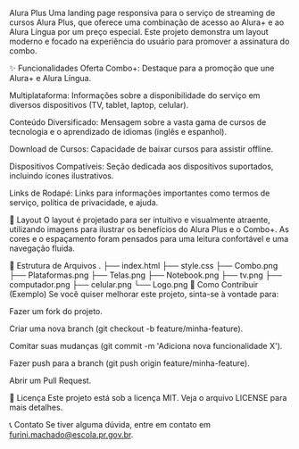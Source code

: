 Alura Plus
Uma landing page responsiva para o serviço de streaming de cursos Alura Plus, que oferece uma combinação de acesso ao Alura+ e ao Alura Língua por um preço especial. Este projeto demonstra um layout moderno e focado na experiência do usuário para promover a assinatura do combo.

✨ Funcionalidades
Oferta Combo+: Destaque para a promoção que une Alura+ e Alura Língua.

Multiplataforma: Informações sobre a disponibilidade do serviço em diversos dispositivos (TV, tablet, laptop, celular).

Conteúdo Diversificado: Mensagem sobre a vasta gama de cursos de tecnologia e o aprendizado de idiomas (inglês e espanhol).

Download de Cursos: Capacidade de baixar cursos para assistir offline.

Dispositivos Compatíveis: Seção dedicada aos dispositivos suportados, incluindo ícones ilustrativos.

Links de Rodapé: Links para informações importantes como termos de serviço, política de privacidade, e ajuda.

🎨 Layout
O layout é projetado para ser intuitivo e visualmente atraente, utilizando imagens para ilustrar os benefícios do Alura Plus e o Combo+. As cores e o espaçamento foram pensados para uma leitura confortável e uma navegação fluida.

📂 Estrutura de Arquivos
.
├── index.html
├── style.css
├── Combo.png
├── Plataformas.png
├── Telas.png
├── Notebook.png
├── tv.png
├── computador.png
├── celular.png
└── Logo.png
🤝 Como Contribuir (Exemplo)
Se você quiser melhorar este projeto, sinta-se à vontade para:

Fazer um fork do projeto.

Criar uma nova branch (git checkout -b feature/minha-feature).

Comitar suas mudanças (git commit -m 'Adiciona nova funcionalidade X').

Fazer push para a branch (git push origin feature/minha-feature).

Abrir um Pull Request.

📄 Licença
Este projeto está sob a licença MIT. Veja o arquivo LICENSE para mais detalhes.

📞 Contato
Se tiver alguma dúvida, entre em contato em furini.machado@escola.pr.gov.br.
